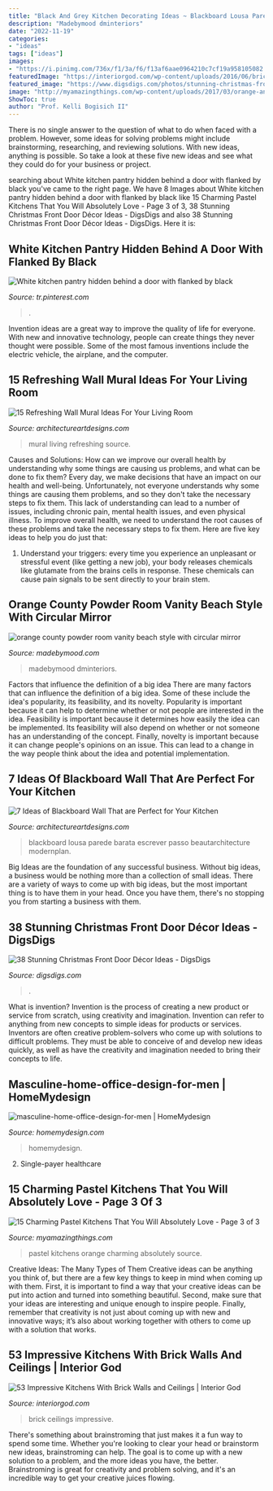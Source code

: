```yaml
---
title: "Black And Grey Kitchen Decorating Ideas ~ Blackboard Lousa Parede Barata Escrever Passo Beautarchitecture Modernplan"
description: "Madebymood dminteriors"
date: "2022-11-19"
categories:
- "ideas"
tags: ["ideas"]
images:
- "https://i.pinimg.com/736x/f1/3a/f6/f13af6aae0964210c7cf19a958105082.jpg"
featuredImage: "https://interiorgod.com/wp-content/uploads/2016/06/brick-wall-kitchen-ideas.jpg"
featured_image: "https://www.digsdigs.com/photos/stunning-christmas-front-door-decor-ideas-33.jpg"
image: "http://myamazingthings.com/wp-content/uploads/2017/03/orange-and-blue.jpg"
ShowToc: true
author: "Prof. Kelli Bogisich II"
---
```



There is no single answer to the question of what to do when faced with a problem. However, some ideas for solving problems might include brainstorming, researching, and reviewing solutions. With new ideas, anything is possible. So take a look at these five new ideas and see what they could do for your business or project.

	

		
searching about White kitchen pantry hidden behind a door with flanked by black you've came to the right page. We have 8 Images about White kitchen pantry hidden behind a door with flanked by black like 15 Charming Pastel Kitchens That You Will Absolutely Love - Page 3 of 3, 38 Stunning Christmas Front Door Décor Ideas - DigsDigs and also 38 Stunning Christmas Front Door Décor Ideas - DigsDigs. Here it is:
		
    
## White Kitchen Pantry Hidden Behind A Door With Flanked By Black

<img loading=lazy src="https://i.pinimg.com/736x/f1/3a/f6/f13af6aae0964210c7cf19a958105082.jpg" onerror="this.onerror=null;this.src='https://tse4.mm.bing.net/th?id=OIP._f9Uv3RJsV7QT7DPuEAjZQHaLH&amp;pid=15.1';" alt="White kitchen pantry hidden behind a door with flanked by black">

_Source: tr.pinterest.com_

>. 

	

Invention ideas are a great way to improve the quality of life for everyone. With new and innovative technology, people can create things they never thought were possible. Some of the most famous inventions include the electric vehicle, the airplane, and the computer.

    
## 15 Refreshing Wall Mural Ideas For Your Living Room

<img loading=lazy src="https://www.architectureartdesigns.com/wp-content/uploads/2015/05/818-630x421.jpg" onerror="this.onerror=null;this.src='https://tse2.mm.bing.net/th?id=OIP.MOc6B2krgkX14aJd-vDzKAHaE8&amp;pid=15.1';" alt="15 Refreshing Wall Mural Ideas For Your Living Room">

_Source: architectureartdesigns.com_

>mural living refreshing source. 

	

Causes and Solutions: How can we improve our overall health by understanding why some things are causing us problems, and what can be done to fix them?
Every day, we make decisions that have an impact on our health and well-being. Unfortunately, not everyone understands why some things are causing them problems, and so they don't take the necessary steps to fix them. This lack of understanding can lead to a number of issues, including chronic pain, mental health issues, and even physical illness. To improve overall health, we need to understand the root causes of these problems and take the necessary steps to fix them. Here are five key ideas to help you do just that: 
1) Understand your triggers: every time you experience an unpleasant or stressful event (like getting a new job), your body releases chemicals like glutamate from the brains cells in response. These chemicals can cause pain signals to be sent directly to your brain stem.

    
## Orange County Powder Room Vanity Beach Style With Circular Mirror

<img loading=lazy src="https://madebymood.com/wp-content/uploads/2017/09/orange-county-powder-room-vanity-with-top-bathroom-vanities-tops-beach-style-and-transitional-600x900.jpg" onerror="this.onerror=null;this.src='https://tse2.mm.bing.net/th?id=OIP.8W5xdStb0jABlxEusejkagHaLH&amp;pid=15.1';" alt="orange county powder room vanity beach style with circular mirror">

_Source: madebymood.com_

>madebymood dminteriors. 

	

Factors that influence the definition of a big idea
There are many factors that can influence the definition of a big idea. Some of these include the idea's popularity, its feasibility, and its novelty. Popularity is important because it can help to determine whether or not people are interested in the idea. Feasibility is important because it determines how easily the idea can be implemented. Its feasibility will also depend on whether or not someone has an understanding of the concept. Finally, novelty is important because it can change people's opinions on an issue. This can lead to a change in the way people think about the idea and potential implementation.

    
## 7 Ideas Of Blackboard Wall That Are Perfect For Your Kitchen

<img loading=lazy src="https://www.architectureartdesigns.com/wp-content/uploads/2020/06/2-33-630x945.jpg" onerror="this.onerror=null;this.src='https://tse1.mm.bing.net/th?id=OIP.wPyZftzCO1wSzBM4GBhzwgHaLH&amp;pid=15.1';" alt="7 Ideas of Blackboard Wall That are Perfect for Your Kitchen">

_Source: architectureartdesigns.com_

>blackboard lousa parede barata escrever passo beautarchitecture modernplan. 

	

Big Ideas are the foundation of any successful business. Without big ideas, a business would be nothing more than a collection of small ideas. There are a variety of ways to come up with big ideas, but the most important thing is to have them in your head. Once you have them, there's no stopping you from starting a business with them.

    
## 38 Stunning Christmas Front Door Décor Ideas - DigsDigs

<img loading=lazy src="https://www.digsdigs.com/photos/stunning-christmas-front-door-decor-ideas-33.jpg" onerror="this.onerror=null;this.src='https://tse2.mm.bing.net/th?id=OIP.uW6CbRLsoiXMLN5GeXru-AAAAA&amp;pid=15.1';" alt="38 Stunning Christmas Front Door Décor Ideas - DigsDigs">

_Source: digsdigs.com_

>. 

	

What is invention?
Invention is the process of creating a new product or service from scratch, using creativity and imagination. Invention can refer to anything from new concepts to simple ideas for products or services. Inventors are often creative problem-solvers who come up with solutions to difficult problems. They must be able to conceive of and develop new ideas quickly, as well as have the creativity and imagination needed to bring their concepts to life.

    
## Masculine-home-office-design-for-men | HomeMydesign

<img loading=lazy src="https://homemydesign.com/wp-content/uploads/2020/02/masculine-home-office-design-for-men.jpg" onerror="this.onerror=null;this.src='https://tse2.mm.bing.net/th?id=OIP.l57UCLADxHR9uTEUBpyumgHaJ4&amp;pid=15.1';" alt="masculine-home-office-design-for-men | HomeMydesign">

_Source: homemydesign.com_

>homemydesign. 

	

2. Single-payer healthcare

    
## 15 Charming Pastel Kitchens That You Will Absolutely Love - Page 3 Of 3

<img loading=lazy src="http://myamazingthings.com/wp-content/uploads/2017/03/orange-and-blue.jpg" onerror="this.onerror=null;this.src='https://tse1.mm.bing.net/th?id=OIP.Q_7EDhdYJixmzZNJGLL_SAHaJ3&amp;pid=15.1';" alt="15 Charming Pastel Kitchens That You Will Absolutely Love - Page 3 of 3">

_Source: myamazingthings.com_

>pastel kitchens orange charming absolutely source. 

	

Creative Ideas: The Many Types of Them
Creative ideas can be anything you think of, but there are a few key things to keep in mind when coming up with them. First, it is important to find a way that your creative ideas can be put into action and turned into something beautiful. Second, make sure that your ideas are interesting and unique enough to inspire people. Finally, remember that creativity is not just about coming up with new and innovative ways; it’s also about working together with others to come up with a solution that works.

    
## 53 Impressive Kitchens With Brick Walls And Ceilings | Interior God

<img loading=lazy src="https://interiorgod.com/wp-content/uploads/2016/06/brick-wall-kitchen-ideas.jpg" onerror="this.onerror=null;this.src='https://tse3.mm.bing.net/th?id=OIP.IC7xrQOUwIWHVJsvqtGmMwHaLH&amp;pid=15.1';" alt="53 Impressive Kitchens With Brick Walls and Ceilings | Interior God">

_Source: interiorgod.com_

>brick ceilings impressive. 

	

There's something about brainstroming that just makes it a fun way to spend some time. Whether you're looking to clear your head or brainstorm new ideas, brainstroming can help. The goal is to come up with a new solution to a problem, and the more ideas you have, the better. Brainstroming is great for creativity and problem solving, and it's an incredible way to get your creative juices flowing.

